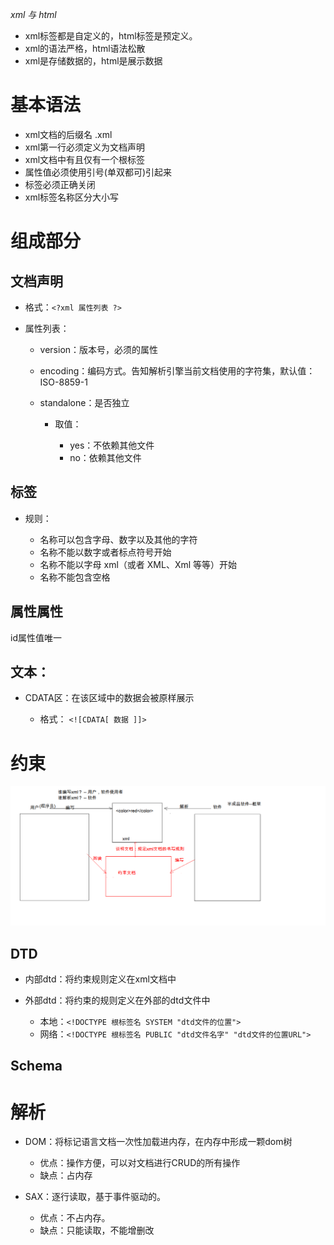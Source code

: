 _xml 与 html_

- xml标签都是自定义的，html标签是预定义。
- xml的语法严格，html语法松散
- xml是存储数据的，html是展示数据

# 基本语法

- xml文档的后缀名 .xml
- xml第一行必须定义为文档声明
- xml文档中有且仅有一个根标签
- 属性值必须使用引号(单双都可)引起来
- 标签必须正确关闭
- xml标签名称区分大小写

# 组成部分

## 文档声明

- 格式：`<?xml 属性列表 ?>`
- 属性列表：

  - version：版本号，必须的属性
  - encoding：编码方式。告知解析引擎当前文档使用的字符集，默认值：ISO-8859-1
  - standalone：是否独立

    - 取值：

      - yes：不依赖其他文件
      - no：依赖其他文件

## 标签

- 规则：

  - 名称可以包含字母、数字以及其他的字符
  - 名称不能以数字或者标点符号开始
  - 名称不能以字母 xml（或者 XML、Xml 等等）开始
  - 名称不能包含空格

## 属性属性

id属性值唯一

## 文本：

- CDATA区：在该区域中的数据会被原样展示

  - 格式： `<![CDATA[ 数据 ]]>`

# 约束

![约束](/assets/约束.bmp)

## DTD

- 内部dtd：将约束规则定义在xml文档中
- 外部dtd：将约束的规则定义在外部的dtd文件中

  - 本地：`<!DOCTYPE 根标签名 SYSTEM "dtd文件的位置">`
  - 网络：`<!DOCTYPE 根标签名 PUBLIC "dtd文件名字" "dtd文件的位置URL">`

## Schema

# 解析

- DOM：将标记语言文档一次性加载进内存，在内存中形成一颗dom树

  - 优点：操作方便，可以对文档进行CRUD的所有操作
  - 缺点：占内存

- SAX：逐行读取，基于事件驱动的。

  - 优点：不占内存。
  - 缺点：只能读取，不能增删改


